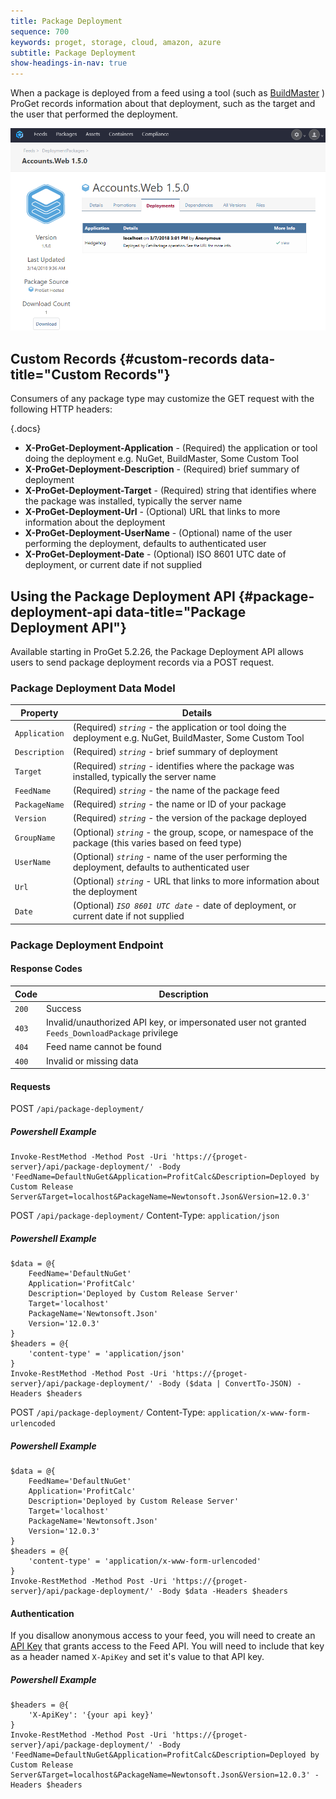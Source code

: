 ```yaml
---
title: Package Deployment
sequence: 700
keywords: proget, storage, cloud, amazon, azure
subtitle: Package Deployment
show-headings-in-nav: true
---
```


When a package is deployed from a feed using a tool (such as [BuildMaster](buildmaster) ) ProGet records information about that deployment, such as the target and the user that performed the deployment.

![](/resources/documentation/proget/deployment-record.png)

## Custom Records {#custom-records data-title="Custom Records"}

Consumers of any package type may customize the GET request with the following HTTP headers:

{.docs}

- **X-ProGet-Deployment-Application** - (Required) the application or tool doing the deployment e.g. NuGet, BuildMaster, Some Custom Tool
- **X-ProGet-Deployment-Description** - (Required) brief summary of deployment
- **X-ProGet-Deployment-Target** - (Required) string that identifies where the package was installed, typically the server name         
- **X-ProGet-Deployment-Url** - (Optional) URL that links to more information about the deployment
- **X-ProGet-Deployment-UserName** - (Optional) name of the user performing the deployment, defaults to authenticated user
- **X-ProGet-Deployment-Date** - (Optional) ISO 8601 UTC date of deployment, or current date if not supplied

## Using the Package Deployment API {#package-deployment-api data-title="Package Deployment API"}

Available starting in ProGet 5.2.26, the Package Deployment API allows users to send package deployment records via a POST request.

### Package Deployment Data Model

| Property | Details  |
|-|-|
| `Application` | (Required) *`string`* - the application or tool doing the deployment e.g. NuGet, BuildMaster, Some Custom Tool |
| `Description` | (Required) *`string`* - brief summary of deployment |
| `Target` | (Required) *`string`* - identifies where the package was installed, typically the server name |
| `FeedName` | (Required) *`string`* - the name of the package feed |
| `PackageName` | (Required) *`string`* - the name or ID of your package |
| `Version` | (Required) *`string`* - the version of the package deployed |
| `GroupName` | (Optional) *`string`* - the group, scope, or namespace of the package (this varies based on feed type)  |
| `UserName` | (Optional) *`string`* - name of the user performing the deployment, defaults to authenticated user |
| `Url` | (Optional) *`string`* - URL that links to more information about the deployment |
| `Date` | (Optional) *`ISO 8601 UTC date`* - date of deployment, or current date if not supplied |

### Package Deployment Endpoint

#### Response Codes

|Code|Description|
|---|---|
| `200` | Success | 
| `403` | Invalid/unauthorized API key, or impersonated user not granted `Feeds_DownloadPackage` privilege | 
| `404` | Feed name cannot be found
| `400` | Invalid or missing data

#### Requests
<tab-block>
<tab name="URL-Encoded Request">

POST `/api/package-deployment/`

##### Powershell Example
```
Invoke-RestMethod -Method Post -Uri 'https://{proget-server}/api/package-deployment/' -Body 'FeedName=DefaultNuGet&Application=ProfitCalc&Description=Deployed by Custom Release Server&Target=localhost&PackageName=Newtonsoft.Json&Version=12.0.3'
```

</tab>
<tab name="JSON Request">

POST `/api/package-deployment/`
Content-Type: `application/json`

##### Powershell Example
```
$data = @{
    FeedName='DefaultNuGet'
    Application='ProfitCalc'
    Description='Deployed by Custom Release Server'
    Target='localhost'
    PackageName='Newtonsoft.Json'
    Version='12.0.3'
}
$headers = @{
    'content-type' = 'application/json'
}
Invoke-RestMethod -Method Post -Uri 'https://{proget-server}/api/package-deployment/' -Body ($data | ConvertTo-JSON) -Headers $headers
```

</tab>
<tab name="Form Post">

POST `/api/package-deployment/`
Content-Type: `application/x-www-form-urlencoded`

##### Powershell Example
```
$data = @{
    FeedName='DefaultNuGet'
    Application='ProfitCalc'
    Description='Deployed by Custom Release Server'
    Target='localhost'
    PackageName='Newtonsoft.Json'
    Version='12.0.3'
}
$headers = @{
    'content-type' = 'application/x-www-form-urlencoded'
}
Invoke-RestMethod -Method Post -Uri 'https://{proget-server}/api/package-deployment/' -Body $data -Headers $headers
```

</tab>
</tab-block>

#### Authentication

If you disallow anonymous access to your feed, you will need to create an [API Key](/docs/proget/administration/security/api-keys) that grants access to the Feed API.  You will need to include that key as a header named `X-ApiKey` and set it's value to that API key.

##### Powershell Example

```
$headers = @{
    'X-ApiKey': '{your api key}'
}
Invoke-RestMethod -Method Post -Uri 'https://{proget-server}/api/package-deployment/' -Body 'FeedName=DefaultNuGet&Application=ProfitCalc&Description=Deployed by Custom Release Server&Target=localhost&PackageName=Newtonsoft.Json&Version=12.0.3' -Headers $headers
```





